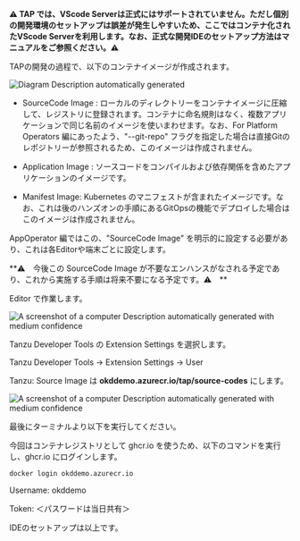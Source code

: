 
**⚠️ TAP では、VScode
Serverは正式にはサポートされていません。ただし個別の開発環境のセットアップは誤差が発生しやすいため、ここではコンテナ化されたVScode
Serverを利用します。なお、正式な開発IDEのセットアップ方法はマニュアルをご参照ください。⚠️**

TAPの開発の過程で、以下のコンテナイメージが作成されます。

![Diagram Description automatically
generated](../media/image37.png)

-   SourceCode Image :
    ローカルのディレクトリーをコンテナイメージに圧縮して、レジストリに登録されます。コンテナに命名規則はなく、複数アプリケーションで同じ名前のイメージを使いまわせます。なお、For
    Platform Operators 編にあったよう、"\--git-repo"
    フラグを指定した場合は直接Gitのレポジトリーが参照されるため、このイメージは作成されません。

-   Application Image :
    ソースコードをコンパイルおよび依存関係を含めたアプリケーションのイメージです。

-   Manifest Image: Kubernetes
    のマニフェストが含まれたイメージです。なお、これは後のハンズオンの手順にあるGitOpsの機能でデプロイした場合はこのイメージは作成されません。

AppOperator 編ではこの、"SourceCode Image"
を明示的に設定する必要があり、これは各Editorや端末ごとに設定します。

**⚠️　今後この SourceCode Image
が不要なエンハンスがなされる予定であり、これから実施する手順は将来不要になる予定です。⚠️　**

Editor で作業します。

![A screenshot of a computer Description automatically generated with
medium confidence](../media/image38.png)

Tanzu Developer Tools の Extension Settings を選択します。

Tanzu Developer Tools -\> Extension Settings -\> User

Tanzu: Source Image は  **okddemo.azurecr.io/tap/source-codes**
にします。

![A screenshot of a computer Description automatically generated with
medium confidence](../media/image39.png)

最後にターミナルより以下を実行してください。

今回はコンテナレジストリとして ghcr.io
を使うため、以下のコマンドを実行し、ghcr.io にログインします。

```execute
docker login okddemo.azurecr.io
```

Username: okddemo

Token: ＜パスワードは当日共有＞

IDEのセットアップは以上です。
